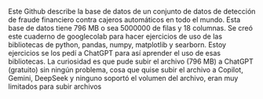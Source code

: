 Este Github describe la base de datos de un conjunto de datos de detección de fraude financiero contra cajeros automáticos en todo el mundo. 
Esta base de datos tiene 796 MB o sea 5000000 de filas y 18 columnas. Se creó este cuaderno de googlecolab para hacer ejercicios de uso de las bibliotecas de python,
pandas, numpy, matplotlib y searborn. Estoy ejercicios se los pedí a ChatGPT para así aprender el uso de esas bibliotecas. La curiosidad es que pude subir el archivo (796 MB) a 
ChatGPT (gratuito) sin ningún problema, cosa que quise subir el archivo a Copilot, Gemini, DeepSeek y ninguno soportó el volumen del archivo, eran muy limitados para subir archivos  
